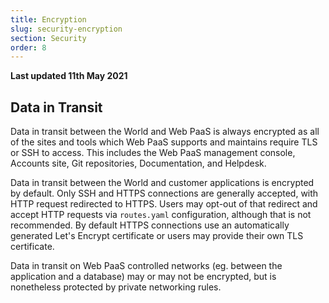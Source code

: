 ```yaml
---
title: Encryption
slug: security-encryption
section: Security
order: 8
---
```


**Last updated 11th May 2021**


## Data in Transit

Data in transit between the World and Web PaaS is always encrypted as all of the sites and tools which Web PaaS supports and maintains require TLS or SSH to access. This includes the Web PaaS management console, Accounts site, Git repositories, Documentation, and Helpdesk.

Data in transit between the World and customer applications is encrypted by default.  Only SSH and HTTPS connections are generally accepted, with HTTP request redirected to HTTPS.  Users may opt-out of that redirect and accept HTTP requests via `routes.yaml` configuration, although that is not recommended.  By default HTTPS connections use an automatically generated Let's Encrypt certificate or users may provide their own TLS certificate.

Data in transit on Web PaaS controlled networks (eg. between the application and a database) may or may not be encrypted, but is nonetheless protected by private networking rules.


